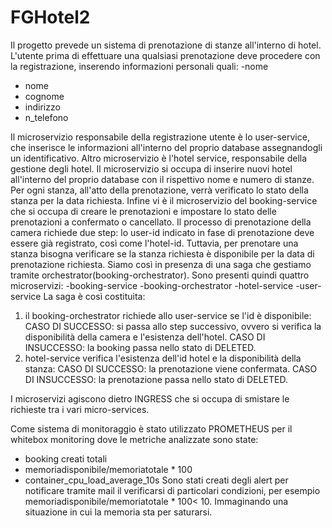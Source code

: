 # FGHotel2
Il progetto prevede un sistema di prenotazione di stanze all'interno di hotel.
L'utente prima di effettuare una qualsiasi prenotazione deve procedere con la registrazione, inserendo informazioni personali quali:
-nome
- nome
- cognome
- indirizzo
- n_telefono

Il microservizio responsabile della registrazione utente è lo user-service, che inserisce le informazioni all'interno del proprio database assegnandogli un identificativo.
Altro microservizio è l'hotel service, responsabile della gestione degli hotel.
Il microservizio si occupa di inserire nuovi hotel all'interno del proprio database con il rispettivo nome e numero di stanze. Per ogni stanza, all'atto della prenotazione, verrà verificato lo stato della stanza per la data richiesta.
Infine vi è il microservizio del booking-service che si occupa di creare le prenotazioni e impostare lo stato delle prenotazioni a confermato o cancellato.
Il processo di prenotazione della camera richiede due step: lo user-id indicato in fase di prenotazione deve essere già registrato, così come l'hotel-id. Tuttavia, per prenotare una stanza bisogna verificare se la stanza richiesta è disponibile per la data di prenotazione richiesta. Siamo così in presenza di una saga che gestiamo tramite orchestrator(booking-orchestrator).
Sono presenti quindi quattro microservizi:
-booking-service
-booking-orchestrator
-hotel-service
-user-service
La saga è così costituita:
1. il booking-orchestrator richiede allo user-service se l'id è disponibile:
CASO DI SUCCESSO: si passa allo step successivo, ovvero si verifica la disponibilità della camera e l'esistenza dell'hotel.
CASO DI INSUCCESSO: la booking passa nello stato di DELETED.
2. hotel-service verifica l'esistenza dell'id hotel e la disponibilità della stanza:
CASO DI SUCCESSO: la prenotazione viene confermata.
CASO DI INSUCCESSO: la prenotazione passa nello stato di DELETED.


I microservizi agiscono dietro INGRESS che si occupa di smistare le richieste tra i vari micro-services.

Come sistema di monitoraggio è stato utilizzato PROMETHEUS per il whitebox monitoring dove le metriche analizzate sono state: 

- booking creati totali
- memoriadisponibile/memoriatotale * 100
- container_cpu_load_average_10s
Sono stati creati degli alert per notificare tramite mail il verificarsi di particolari condizioni, per esempio memoriadisponibile/memoriatotale * 100< 10. Immaginando una situazione in cui la memoria sta per saturarsi.
